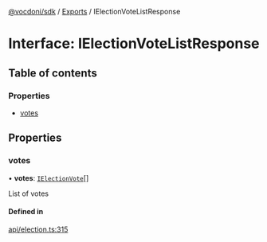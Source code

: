 [@vocdoni/sdk](/sdk) / [Exports](../modules.md) / IElectionVoteListResponse

# Interface: IElectionVoteListResponse

## Table of contents

### Properties

- [votes](IElectionVoteListResponse.md#votes)

## Properties

### votes

• **votes**: [`IElectionVote`](IElectionVote.md)[]

List of votes

#### Defined in

[api/election.ts:315](https://github.com/vocdoni/vocdoni-sdk/blob/2c8c18a/src/api/election.ts#L315)
